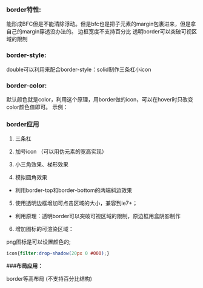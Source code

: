 
### **border特性:**
能形成BFC但是不能清除浮动。但是bfc也是把子元素的margin包裹进来，但是拿自己的margin穿透没办法的。
边框宽度不支持百分比
透明border可以突破可视区域的限制

### **border-style:**
double可以利用来配合border-style：solid制作三条杠小icon

### **border-color:**
默认颜色就是color，利用这个原理，用border做的icon，可以在hover时只改变color颜色值即可。
示例：



### **border应用**
1. 三条杠

2. 加号icon （可以用伪元素的宽高实现）

3. 小三角效果、梯形效果

4. 模拟圆角效果

  * 利用border-top和border-bottom的两端斜边效果

5. 使用透明边框增加可点击区域的大小，兼容到ie7+；
  
  * 利用原理：透明border可以突破可视区域的限制，原边框用盒阴影制作

6. 增加图标的可渲染区域：

  png图标是可以设置颜色的;

```css
icon{filter:drop-shadow(20px 0 #000);}
```

###**布局应用：**

border等高布局 (不支持百分比结构)